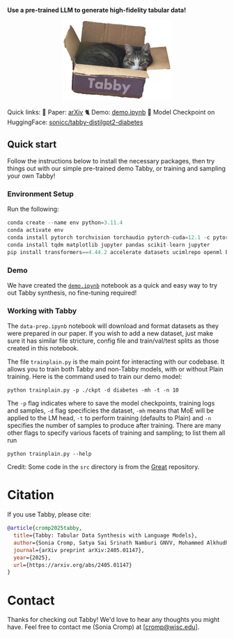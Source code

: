 **Use a pre-trained LLM to generate high-fidelity tabular data!**

<p align="center">
    <img src="imgs/logo3.png" alt="logo" width="50%"/>
</p>

Quick links:
📄 Paper: [arXiv](link)
🐈 Demo: [demo.ipynb](https://github.com/soCromp/tabby/blob/main/demo.ipynb)
🤗 Model Checkpoint on HuggingFace: [sonicc/tabby-distilgpt2-diabetes](https://huggingface.co/sonicc/tabby-distilgpt2-diabetes)

## Quick start

Follow the instructions below to install the necessary packages, then try things out with our simple pre-trained demo Tabby, or training and sampling your own Tabby!

### Environment Setup
Run the following:

```python
conda create --name env python=3.11.4
conda activate env
conda install pytorch torchvision torchaudio pytorch-cuda=12.1 -c pytorch -c nvidia
conda install tqdm matplotlib jupyter pandas scikit-learn jupyter
pip install transformers==4.44.2 accelerate datasets ucimlrepo openml bitsandbytes wandb openpyxl huggingface_hub
```

### Demo

We have created the [`demo.ipynb`]((https://github.com/soCromp/tabby/blob/main/demo.ipynb)) notebook as a quick and easy way to try out Tabby synthesis, no fine-tuning required!

### Working with Tabby

The `data-prep.ipynb` notebook will download and format datasets as they were prepared in our paper. If you wish to add a new dataset, just make sure it has similar file stricture, config file and train/val/test splits as those created in this notebook.

The file `trainplain.py` is the main point for interacting with our codebase. It allows you to train both Tabby and non-Tabby models, with or without Plain training.
Here is the command used to train our demo model:
```shell
python trainplain.py -p ./ckpt -d diabetes -mh -t -n 10
```
The `-p` flag indicates where to save the model checkpoints, training logs and samples, `-d` flag specificies the dataset, `-mh` means that MoE will be applied to the LM head, `-t` to perform training (defaults to Plain) and `-n` specifies the number of samples to produce after training. There are many other flags to specify various facets of training and sampling; to list them all run
```shell
python trainplain.py --help
```

Credit: Some code in the `src` directory is from the [Great](https://github.com/kathrinse/be_great) repository.

# Citation

If you use Tabby, please cite:

```bibtex
@article{cromp2025tabby,
  title={Tabby: Tabular Data Synthesis with Language Models},
  author={Sonia Cromp, Satya Sai Srinath Namburi GNVV, Mohammed Alkhudhayri, Catherine Cao, Samuel Guo, Nicholas Roberts, Frederic Sala},
  journal={arXiv preprint arXiv:2405.01147},
  year={2025},
  url={https://arxiv.org/abs/2405.01147}
}
```

# Contact
Thanks for checking out Tabby! We'd love to hear any thoughts you might have. Feel free to contact me (Sonia Cromp) at [cromp@wisc.edu].
